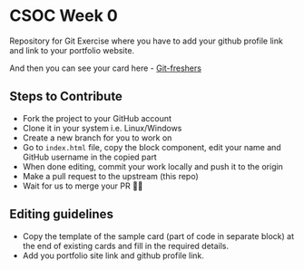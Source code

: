 # CSOC Week 0
Repository for Git Exercise where you have to add your github profile link and link to your portfolio website.

And then you can see your card here - [Git-freshers](https://csoc23-week0.netlify.app/)

## Steps to Contribute

-   Fork the project to your GitHub account
-   Clone it in your system i.e. Linux/Windows
-   Create a new branch for you to work on
-   Go to `index.html` file, copy the block component, edit your name and GitHub username in the copied part
-   When done editing, commit your work locally and push it to the origin
-   Make a pull request to the upstream (this repo)
-   Wait for us to merge your PR :man_technologist:

## Editing guidelines

-   Copy the template of the sample card (part of code in separate block) at the end of existing cards and fill in the required details.
-   Add you portfolio site link and github profile link.
